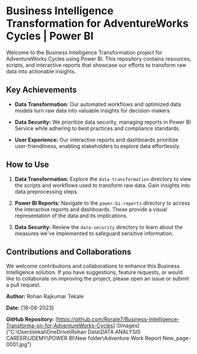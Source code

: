# Business Intelligence Transformation for AdventureWorks Cycles | Power BI

Welcome to the Business Intelligence Transformation project for AdventureWorks Cycles using Power BI. This repository contains resources, scripts, and interactive reports that showcase our efforts to transform raw data into actionable insights.

## Key Achievements

- **Data Transformation:** Our automated workflows and optimized data models turn raw data into valuable insights for decision-makers.

- **Data Security:** We prioritize data security, managing reports in Power BI Service while adhering to best practices and compliance standards.

- **User Experience:** Our interactive reports and dashboards prioritize user-friendliness, enabling stakeholders to explore data effortlessly.

## How to Use

1. **Data Transformation:** Explore the `data-transformation` directory to view the scripts and workflows used to transform raw data. Gain insights into data preprocessing steps.

2. **Power BI Reports:** Navigate to the `power-bi-reports` directory to access the interactive reports and dashboards. These provide a visual representation of the data and its implications.

3. **Data Security:** Review the `data-security` directory to learn about the measures we've implemented to safeguard sensitive information.

## Contributions and Collaborations

We welcome contributions and collaborations to enhance this Business Intelligence solution. If you have suggestions, feature requests, or would like to collaborate on improving the project, please open an issue or submit a pull request.


**Author:** Rohan Rajkumar Tekale

**Date:** [18-08-2023]

**GitHub Repository:** [https://github.com/Rorate7/Business-Intelligence-Transforma-on-for-AdventureWorks-Cycles]
![Images]("C:\Users\tekal\OneDrive\Rohan Data\DATA ANALYSIS CAREER\UDEMY\POWER BI\New folder\Adventure Work Report New_page-0001.jpg")

